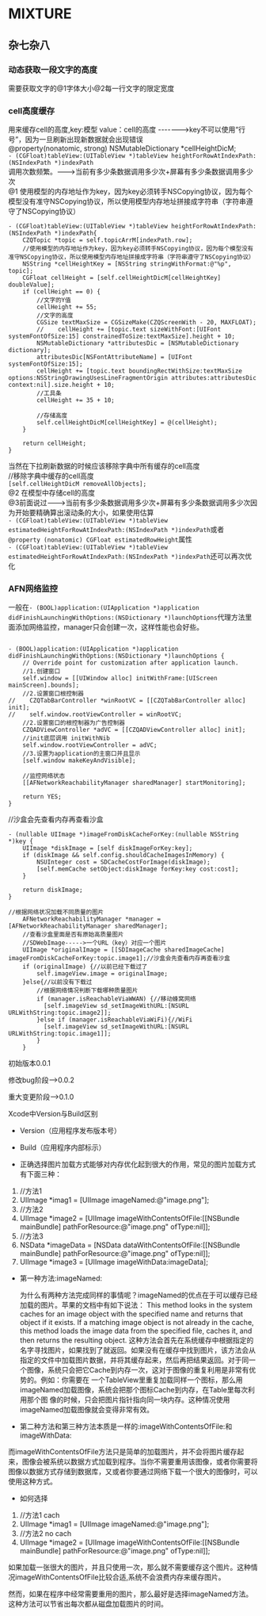 # MIXTURE
## 杂七杂八  
### 动态获取一段文字的高度  
需要获取文字的@1字体大小@2每一行文字的限定宽度  
### cell高度缓存  
用来缓存cell的高度,key:模型 value：cell的高度 ------->key不可以使用“行号”，因为一旦刷新出现新数据就会出现错误  
@property(nonatomic, strong) NSMutableDictionary *cellHeightDicM;  
`- (CGFloat)tableView:(UITableView *)tableView heightForRowAtIndexPath:(NSIndexPath *)indexPath`  
调用次数频繁。--->当前有多少条数据调用多少次+屏幕有多少条数据调用多少次  
@1 使用模型的内存地址作为key，因为key必须转手NSCopying协议，因为每个模型没有准守NSCopying协议，所以使用模型内存地址拼接成字符串（字符串遵守了NSCopying协议）  
```
- (CGFloat)tableView:(UITableView *)tableView heightForRowAtIndexPath:(NSIndexPath *)indexPath{
    CZQTopic *topic = self.topicArrM[indexPath.row];
    //使用模型的内存地址作为key，因为key必须转手NSCopying协议，因为每个模型没有准守NSCopying协议，所以使用模型内存地址拼接成字符串（字符串遵守了NSCopying协议）
    NSString *cellHeightKey = [NSString stringWithFormat:@"%p", topic];
    CGFloat cellHeight = [self.cellHeightDicM[cellHeightKey] doubleValue];
    if (cellHeight == 0) {
        //文字的Y值
        cellHeight += 55;
        //文字的高度
        CGSize textMaxSize = CGSizeMake(CZQScreenWith - 20, MAXFLOAT);
        //    cellHeight += [topic.text sizeWithFont:[UIFont systemFontOfSize:15] constrainedToSize:textMaxSize].height + 10;
        NSMutableDictionary *attributesDic = [NSMutableDictionary dictionary];
        attributesDic[NSFontAttributeName] = [UIFont systemFontOfSize:15];
        cellHeight += [topic.text boundingRectWithSize:textMaxSize options:NSStringDrawingUsesLineFragmentOrigin attributes:attributesDic context:nil].size.height + 10;
        //工具条
        cellHeight += 35 + 10;
        
        //存储高度
        self.cellHeightDicM[cellHeightKey] = @(cellHeight);
    }
    
    return cellHeight;
}
```
当然在下拉刷新数据的时候应该移除字典中所有缓存的cell高度  
//移除字典中缓存的cell高度  
`[self.cellHeightDicM removeAllObjects];`  
@2 在模型中存储cell的高度  
@3前面说过--->当前有多少条数据调用多少次+屏幕有多少条数据调用多少次因为开始要精确算出滚动条的大小，如果使用估算  
`- (CGFloat)tableView:(UITableView *)tableView estimatedHeightForRowAtIndexPath:(NSIndexPath *)indexPath`或者
`@property (nonatomic) CGFloat estimatedRowHeight`属性  
`- (CGFloat)tableView:(UITableView *)tableView estimatedHeightForRowAtIndexPath:(NSIndexPath *)indexPath`还可以再次优化  


### AFN网络监控  
一般在`- (BOOL)application:(UIApplication *)application didFinishLaunchingWithOptions:(NSDictionary *)launchOptions`代理方法里面添加网络监控，manager只会创建一次，这样性能也会好些。  
```

- (BOOL)application:(UIApplication *)application didFinishLaunchingWithOptions:(NSDictionary *)launchOptions {
    // Override point for customization after application launch.
    //1.创建窗口
    self.window = [[UIWindow alloc] initWithFrame:[UIScreen mainScreen].bounds];
    //2.设置窗口根控制器
//    CZQTabBarController *winRootVC = [[CZQTabBarController alloc] init];
//    self.window.rootViewController = winRootVC;
    //2.设置窗口的根控制器为广告控制器
    CZQADViewController *adVC = [[CZQADViewController alloc] init];
    //init底层调用 initWithNib
    self.window.rootViewController = adVC;
    //3.设置为application的主窗口并且显示
    [self.window makeKeyAndVisible];
    
    //监控网络状态
    [[AFNetworkReachabilityManager sharedManager] startMonitoring];
    
    return YES;
}

```
//沙盒会先查看内存再查看沙盒  
```
- (nullable UIImage *)imageFromDiskCacheForKey:(nullable NSString *)key {
    UIImage *diskImage = [self diskImageForKey:key];
    if (diskImage && self.config.shouldCacheImagesInMemory) {
        NSUInteger cost = SDCacheCostForImage(diskImage);
        [self.memCache setObject:diskImage forKey:key cost:cost];
    }

    return diskImage;
}
```
```
//根据网络状况加载不同质量的图片
    AFNetworkReachabilityManager *manager = [AFNetworkReachabilityManager sharedManager];
    //查看沙盒里面是否有原始高质量图片
    //SDWebImage----->一个URL（key）对应一个图片
    UIImage *originalImage = [[SDImageCache sharedImageCache] imageFromDiskCacheForKey:topic.image1];//沙盒会先查看内存再查看沙盒
    if (originalImage) {//以前已经下载过了
        self.imageView.image = originalImage;
    }else{//以前没有下载过
        //根据网络情况判断下载哪种质量图片
        if (manager.isReachableViaWWAN) {//移动蜂窝网络
          [self.imageView sd_setImageWithURL:[NSURL URLWithString:topic.image2]];
        }else if (manager.isReachableViaWiFi){//WiFi
          [self.imageView sd_setImageWithURL:[NSURL URLWithString:topic.image1]];
        }
    }

```

初始版本0.0.1

修改bug阶段—>0.0.2

重大变更阶段—>0.1.0

Xcode中Version与Build区别

- Version（应用程序发布版本号）
- Build（应用程序内部标示）



- 正确选择图片加载方式能够对内存优化起到很大的作用，常见的图片加载方式有下面三种：

1. //方法1  
2. UIImage *imag1 = [UIImage imageNamed:@"image.png"];  
3. //方法2  
4. UIImage *image2 = [UIImage imageWithContentsOfFile:[[NSBundle mainBundle] pathForResource:@"image.png" ofType:nil]];  
5. //方法3  
6. NSData *imageData = [NSData dataWithContentsOfFile:[[NSBundle mainBundle] pathForResource:@"image.png" ofType:nil]];  
7. UIImage *image3 = [UIImage imageWithData:imageData];  

- 第一种方法:imageNamed:
  
  为什么有两种方法完成同样的事情呢？imageNamed的优点在于可以缓存已经加载的图片。苹果的文档中有如下说法：
  This method looks in the system caches for an image object with the specified name and returns that object if it exists. If a matching image object is not already in the cache, this method loads the image data from the specified file, caches it, and then returns the resulting object.
  这种方法会首先在系统缓存中根据指定的名字寻找图片，如果找到了就返回。如果没有在缓存中找到图片，该方法会从指定的文件中加载图片数据，并将其缓存起来，然后再把结果返回。对于同一个图像，系统只会把它Cache到内存一次，这对于图像的重复利用是非常有优势的。例如：你需要在 一个TableView里重复加载同样一个图标，那么用imageNamed加载图像，系统会把那个图标Cache到内存，在Table里每次利用那个图 像的时候，只会把图片指针指向同一块内存。这种情况使用imageNamed加载图像就会变得非常有效。

- 第二种方法和第三种方法本质是一样的:imageWithContentsOfFile:和imageWithData:

而imageWithContentsOfFile方法只是简单的加载图片，并不会将图片缓存起来，图像会被系统以数据方式加载到程序。当你不需要重用该图像，或者你需要将图像以数据方式存储到数据库，又或者你要通过网络下载一个很大的图像时，可以使用这种方式。

- 如何选择

1. //方法1 cach  
2. UIImage *imag1 = [UIImage imageNamed:@"image.png"];  
3. //方法2 no cach  
4. UIImage *image2 = [UIImage imageWithContentsOfFile:[[NSBundle mainBundle] pathForResource:@"image.png" ofType:nil]];  

如果加载一张很大的图片，并且只使用一次，那么就不需要缓存这个图片。这种情况imageWithContentsOfFile比较合适,系统不会浪费内存来缓存图片。

然而，如果在程序中经常需要重用的图片，那么最好是选择imageNamed方法。这种方法可以节省出每次都从磁盘加载图片的时间。

